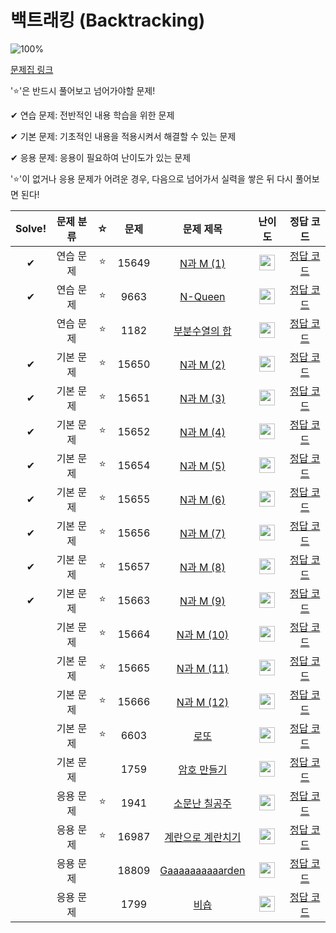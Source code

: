 # 백트래킹 (Backtracking)

![100%](https://progress-bar.dev/10/?scale=20&title=progress&width=500&color=babaca&suffix=/20)

[문제집 링크](https://www.acmicpc.net/workbook/view/7315)

'⭐️'은 반드시 풀어보고 넘어가야할 문제!

✔ 연습 문제: 전반적인 내용 학습을 위한 문제

✔ 기본 문제: 기초적인 내용을 적용시켜서 해결할 수 있는 문제

✔ 응용 문제: 응용이 필요하여 난이도가 있는 문제


'⭐️'이 없거나 응용 문제가 어려운 경우, 다음으로 넘어가서 실력을 쌓은 뒤 다시 풀어보면 된다!

| Solve! | 문제 분류 | ☆ | 문제 | 문제 제목 | 난이도 | 정답 코드 |
| :--: | :--: | :--: | :--: | :--: | :--: | :--: |
| ✔ | 연습 문제 | ⭐️ | 15649 | [N과 M (1)](https://www.acmicpc.net/problem/15649) | <img height="25px" width="25px" src="https://static.solved.ac/tier_small/8.svg"/> | [정답 코드](../0x09_Backtracking/15649.cpp) |
| ✔ | 연습 문제 | ⭐️ | 9663 | [N-Queen](https://www.acmicpc.net/problem/9663) | <img height="25px" width="25px" src="https://static.solved.ac/tier_small/12.svg"/> | [정답 코드](../0x09_Backtracking/9663.cpp) |
|| 연습 문제 | ⭐️ | 1182 | [부분수열의 합](https://www.acmicpc.net/problem/1182) | <img height="25px" width="25px" src="https://static.solved.ac/tier_small/9.svg"/> | [정답 코드](../0x09_Backtracking/soluons/1182.cpp) |
| ✔ | 기본 문제 | ⭐️ | 15650 | [N과 M (2)](https://www.acmicpc.net/problem/15650) | <img height="25px" width="25px" src="https://static.solved.ac/tier_small/8.svg"/> | [정답 코드](../0x09_Backtracking/15650.cpp) |
| ✔ | 기본 문제 | ⭐️ | 15651 | [N과 M (3)](https://www.acmicpc.net/problem/15651) | <img height="25px" width="25px" src="https://static.solved.ac/tier_small/8.svg"/> | [정답 코드](../0x09_Backtracking/15651.cpp) |
| ✔ | 기본 문제 | ⭐️ | 15652 | [N과 M (4)](https://www.acmicpc.net/problem/15652) | <img height="25px" width="25px" src="https://static.solved.ac/tier_small/8.svg"/> | [정답 코드](../0x09_Backtracking/15652.cpp) |
| ✔ | 기본 문제 | ⭐️ | 15654 | [N과 M (5)](https://www.acmicpc.net/problem/15654) | <img height="25px" width="25px" src="https://static.solved.ac/tier_small/8.svg"/> | [정답 코드](../0x09_Backtracking/15654.cpp) |
| ✔ | 기본 문제 | ⭐️ | 15655 | [N과 M (6)](https://www.acmicpc.net/problem/15655) | <img height="25px" width="25px" src="https://static.solved.ac/tier_small/8.svg"/> | [정답 코드](../0x09_Backtracking/15655.cpp) |
| ✔ | 기본 문제 | ⭐️ | 15656 | [N과 M (7)](https://www.acmicpc.net/problem/15656) | <img height="25px" width="25px" src="https://static.solved.ac/tier_small/8.svg"/> | [정답 코드](../0x09_Backtracking/15656.cpp) |
| ✔ | 기본 문제 | ⭐️ | 15657 | [N과 M (8)](https://www.acmicpc.net/problem/15657) | <img height="25px" width="25px" src="https://static.solved.ac/tier_small/8.svg"/> | [정답 코드](../0x09_Backtracking/15657.cpp) |
| ✔ | 기본 문제 | ⭐️ | 15663 | [N과 M (9)](https://www.acmicpc.net/problem/15663) | <img height="25px" width="25px" src="https://static.solved.ac/tier_small/9.svg"/> | [정답 코드](../0x09_Backtracking/15663.cpp) |
|| 기본 문제 | ⭐️ | 15664 | [N과 M (10)](https://www.acmicpc.net/problem/15664) | <img height="25px" width="25px" src="https://static.solved.ac/tier_small/9.svg"/> | [정답 코드](../0x09_Backtracking/15664.cpp) |
|| 기본 문제 | ⭐️ | 15665 | [N과 M (11)](https://www.acmicpc.net/problem/15665) | <img height="25px" width="25px" src="https://static.solved.ac/tier_small/9.svg"/> | [정답 코드](../0x09_Backtracking/15665.cpp) |
|| 기본 문제 | ⭐️ | 15666 | [N과 M (12)](https://www.acmicpc.net/problem/15666) | <img height="25px" width="25px" src="https://static.solved.ac/tier_small/9.svg"/> | [정답 코드](../0x09_Backtracking/15666.cpp) |
|| 기본 문제 | ⭐️ | 6603 | [로또](https://www.acmicpc.net/problem/6603) | <img height="25px" width="25px" src="https://static.solved.ac/tier_small/9.svg"/> | [정답 코드](../0x09_Backtracking/6603.cpp) |
|| 기본 문제 |     | 1759 | [암호 만들기](https://www.acmicpc.net/problem/1759) | <img height="25px" width="25px" src="https://static.solved.ac/tier_small/11.svg"/> | [정답 코드](../0x09_Backtracking/1759.cpp) |
|| 응용 문제 | ⭐️ | 1941 | [소문난 칠공주](https://www.acmicpc.net/problem/1941) | <img height="25px" width="25px" src="https://static.solved.ac/tier_small/13.svg"/> | [정답 코드](../0x09_Backtracking/1941.cpp) |
|| 응용 문제 | ⭐️ | 16987 | [계란으로 계란치기](https://www.acmicpc.net/problem/16987) | <img height="25px" width="25px" src="https://static.solved.ac/tier_small/11.svg"/> | [정답 코드](../0x09_Backtracking/16987.cpp) |
|| 응용 문제 |     | 18809 | [Gaaaaaaaaaarden](https://www.acmicpc.net/problem/18809) | <img height="25px" width="25px" src="https://static.solved.ac/tier_small/15.svg"/> | [정답 코드](../0x09_Backtracking/18809.cpp) |
|| 응용 문제 |     | 1799 | [비숍](https://www.acmicpc.net/problem/1799) | <img height="25px" width="25px" src="https://static.solved.ac/tier_small/15.svg"/>| [정답 코드](../0x09_Backtracking/1799.cpp) |
